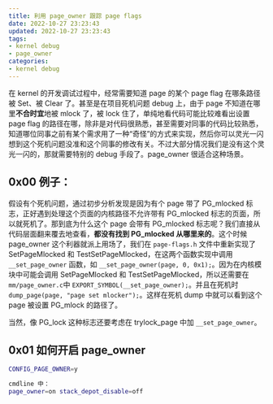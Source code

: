 ```yaml
---
title: 利用 page_owner 跟踪 page flags
date: 2022-10-27 23:23:43
updated: 2022-10-27 23:23:43
tags:
- kernel debug
- page_owner
categories:
- kernel debug
---
```


在 kernel 的开发调试过程中，经常需要知道 page 的某个 page flag 在哪条路径被 Set、被 Clear 了。甚至是在项目死机问题 debug 上，由于 page 不知道在哪里**不合时宜**地被 mlock 了，被 lock 住了，单纯地看代码可能比较难看出设置 page flag 的路径在哪，除非是对代码很熟悉，甚至需要对同事的代码比较熟悉，知道哪位同事之前有某个需求用了一种“奇怪”的方式来实现，然后你可以灵光一闪想到这个死机问题没准和这个同事的修改有关。不过大部分情况我们是没有这个灵光一闪的，那就需要特别的 debug 手段了。page_owner 很适合这种场景。

<!-- more -->

## 0x00 例子：

假设有个死机问题，通过初步分析发现是因为有个 page 带了 PG_mlocked 标志，正好遇到处理这个页面的内核路径不允许带有 PG_mlocked 标志的页面，所以就死机了。那到底为什么这个 page 会带有 PG_mlocked 标志呢？我们直接从代码层面翻来覆去地查看，**都没有找到 PG_mlocked 从哪里来的**。这个时候 page_owner 这个利器就派上用场了，我们在 `page-flags.h` 文件中重新实现了 SetPageMlocked 和 TestSetPageMlocked，在这两个函数实现中调用 `__set_page_owner` 函数，如 `__set_page_owner(page, 0, 0x1);`。因为在内核模块中可能会调用 SetPageMlocked 和 TestSetPageMlocked，所以还需要在 `mm/page_owner.c`中 `EXPORT_SYMBOL(__set_page_owner);`。并且在死机时 `dump_page(page, "page set mlocker");`。这样在死机 dump 中就可以看到这个 page 被设置 PG_mlock 的路径了。

当然，像 PG_lock 这种标志还要考虑在 trylock_page 中加 `__set_page_owner`。



## 0x01 如何开启 page_owner

```sh
CONFIG_PAGE_OWNER=y

cmdline 中：
page_owner=on stack_depot_disable=off
```

